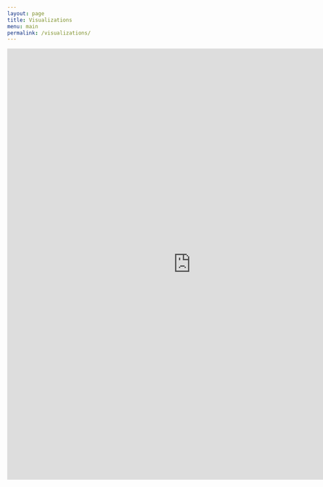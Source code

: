 ```yaml
---
layout: page
title: Visualizations
menu: main
permalink: /visualizations/
---
```


<style type="text/css">
    .image-left {
      display: block;
      margin-left: auto;
      margin-right: auto;
      float: right;
    }
    </style>

<html>
<head><title>Sex segregation across wage ranks in Dutch organizations, 2011-2023</title></head>
<body>
<iframe height="1000" width="850" frameborder="no" src="https://cjanietz.shinyapps.io/sexsegregation_wageranks_NL/"> </iframe>
</body>
</html>
